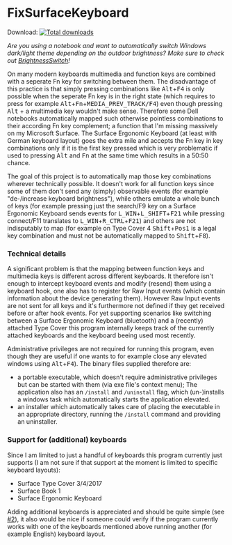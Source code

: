 # FixSurfaceKeyboard

Download: [![Total downloads](https://img.shields.io/github/downloads/stephtr/FixSurfaceKeyboard/total.svg)](https://github.com/stephtr/FixSurfaceKeyboard/releases)

_Are you using a notebook and want to automatically switch Windows dark/light theme depending on the outdoor brightness? Make sure to check out [BrightnessSwitch](https://github.com/stephtr/BrightnessSwitch)!_

On many modern keyboards multimedia and function keys are combined with a seperate Fn key for switching between them. The disadvantage of this practice is that simply pressing combinations like <kbd>Alt</kbd>+<kbd>F4</kbd> is only possible when the seperate Fn key is in the right state (which requires to press for example <kbd>Alt</kbd>+<kbd>Fn</kbd>+<kbd>MEDIA_PREV_TRACK/F4</kbd>) even though pressing <kbd>Alt</kbd> + a multimedia key wouldn't make sense.
Therefore some Dell notebooks automatically mapped such otherwise pointless combinations to their according Fn key complement; a function that I'm missing massively on my Microsoft Surface. The Surface Ergonomic Keyboard (at least with German keyboard layout) goes the extra mile and accepts the Fn key in key combinations only if it is the first key pressed which is very problematic if used to pressing <kbd>Alt</kbd> and <kbd>Fn</kbd> at the same time which results in a 50:50 chance.

The goal of this project is to automatically map those key combinations wherever technically possible. It doesn't work for all function keys since some of them don't send any (simply) observable events (for example "de-/increase keyboard brightness"), while others emulate a whole bunch of keys (for example pressing just the search/F9 key on a Surface Ergonomic Keyboard sends events for <kbd>L_WIN</kbd>+<kbd>L_SHIFT</kbd>+<kbd>F21</kbd> while pressing connect/F11 translates to <kbd>L_WIN</kbd>+<kbd>R_CTRL</kbd>+<kbd>F21</kbd>) and others are not indisputably to map (for example on Type Cover 4 <kbd>Shift</kbd>+<kbd>Pos1</kbd> is a legal key combination and must not be automatically mapped to <kbd>Shift</kbd>+<kbd>F8</kbd>).

### Technical details

A significant problem is that the mapping between function keys and multimedia keys is different across different keyboards. It therefore isn't enough to intercept keyboard events and modify (resend) them using a keyboard hook, one also has to register for Raw Input events (which contain information about the device generating them). However Raw Input events are not sent for all keys and it's furthermore not defined if they get received before or after hook events. For yet supporting scenarios like switching between a Surface Ergonomic Keyboard (bluetooth) and a (recently) attached Type Cover this program internally keeps track of the currently attached keyboards and the keyboard beeing used most recently.

Administrative privileges are not required for running this program, even though they are useful if one wants to for example close any elevated windows using <kbd>Alt</kbd>+<kbd>F4</kbd>). The binary files supplied therefore are:
- a portable executable, which doesn't require administrative privileges but can be started with them (via exe file's context menu);
  The application also has an `/install` and `/uninstall` flag, which (un-)installs a windows task which automatically starts the application elevated.
- an installer which automatically takes care of placing the executable in an appropriate directory, running the `/install` command and providing an uninstaller.

### Support for (additional) keyboards

Since I am limited to just a handful of keyboards this program currently just supports (I am not sure if that support at the moment is limited to specific keyboard layouts):
- Surface Type Cover 3/4/2017
- Surface Book 1
- Surface Ergonomic Keyboard

Adding additional keyboards is appreciated and should be quite simple (see [#2](https://github.com/stephtr/FixSurfaceKeyboard/issues/2)), it also would be nice if someone could verify if the program currently works with one of the keyboards mentioned above running another (for example English) keyboard layout.

